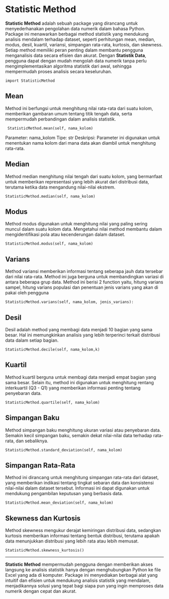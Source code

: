 # **Statistic Method**

**Statistic Method** adalah sebuah package yang dirancang untuk menyederhanakan pengolahan data numerik dalam bahasa Python. Package ini menawarkan berbagai method statistik yang mendukung analisis mendalam terhadap dataset, seperti perhitungan mean, median, modus, desil, kuartil, variansi, simpangan rata-rata, kurtosis, dan skewness. Setiap method memiliki peran penting dalam membantu pengguna menganalisis data secara efisien dan akurat. Dengan **Statistik Data**, pengguna dapat dengan mudah mengolah data numerik tanpa perlu mengimplementasikan algoritma statistik dari awal, sehingga mempermudah proses analisis secara keseluruhan.

``` import StatisticMethod ```

## **Mean**
Method ini berfungsi untuk menghitung nilai rata-rata dari suatu kolom, memberikan gambaran umum tentang titik tengah data, serta mempermudah perbandingan dalam analisis statistik.

``` StatisticMethod.mean(self, nama_kolom)```

Parameter: nama_kolom
Tipe: str
Deskripsi: Parameter ini digunakan untuk menentukan nama kolom dari mana data akan diambil untuk menghitung rata-rata. 

## **Median**
Method median menghitung nilai tengah dari suatu kolom, yang bermanfaat untuk memberikan representasi yang lebih akurat dari distribusi data, terutama ketika data mengandung nilai-nilai ekstrem.

``` StatisticMethod.median(self, nama_kolom) ```


## **Modus**
Method modus digunakan untuk menghitung nilai yang paling sering muncul dalam suatu kolom data. Mengetahui nilai method membantu dalam mengidentifikasi pola atau kecenderungan dalam dataset.

``` StatisticMethod.modus(self, nama_kolom) ```


## **Varians**
Method variansi memberikan informasi tentang seberapa jauh data tersebar dari nilai rata-rata. Method ini juga berguna untuk membandingkan variasi di antara beberapa grup data. Method ini berisi 2 function yaitu,  hitung varians sampel, hitung varians populasi dan penentuan jenis varians yang akan di pakai oleh pengguna

``` StatisticMethod.varians(self, nama_kolom, jenis_varians): ```


## **Desil**
Desil adalah method yang membagi data menjadi 10 bagian yang sama besar. Hal ini memungkinkan analisis yang lebih terperinci terkait distribusi data dalam setiap bagian.

``` StatisticMethod.decile(self, nama_kolom,k) ```


## **Kuartil**
Method kuartil berguna untuk membagi data menjadi empat bagian yang sama besar. Selain itu, method ini digunakan untuk menghitung rentang interkuartil (Q3 - Q1) yang memberikan informasi penting tentang penyebaran data.

``` StatisticMethod.quartile(self, nama_kolom) ```


## **Simpangan Baku**
Method simpangan baku menghitung ukuran variasi atau penyebaran data. Semakin kecil simpangan baku, semakin dekat nilai-nilai data terhadap rata-rata, dan sebaliknya.

``` StatisticMethod.standard_deviation(self, nama_kolom) ```


## **Simpangan Rata-Rata**
Method ini dirancang untuk menghitung simpangan rata-rata dari dataset, yang memberikan indikasi tentang tingkat sebaran data dan konsistensi nilai-nilai dalam dataset tersebut. Informasi ini dapat digunakan untuk mendukung pengambilan keputusan yang berbasis data.

``` StatisticMethod.mean_deviation(self, nama_kolom) ```


## **Skewness dan Kurtosis**
Method skewness mengukur derajat kemiringan distribusi data, sedangkan kurtosis memberikan informasi tentang bentuk distribusi, terutama apakah data menunjukkan distribusi yang lebih rata atau lebih memusat.

``` StatisticMethod.skewness_kurtosis() ```



---

**Statistic Method** mempermudah pengguna dengan memberikan akses langsung ke analisis statistik hanya dengan menghubungkan Python ke file Excel yang ada di komputer. Package ini menyediakan berbagai alat yang intuitif dan efisien untuk mendukung analisis statistik yang mendalam, menjadikannya solusi yang tepat bagi siapa pun yang ingin memproses data numerik dengan cepat dan akurat.


